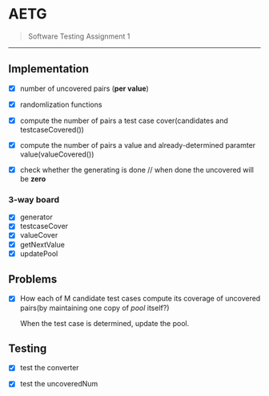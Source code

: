 # AETG

> Software Testing Assignment 1

---

## Implementation

- [x] number of uncovered pairs (**per value**)
- [x] randomlization functions
- [x] compute the number of pairs a test case cover(candidates and testcaseCovered())
- [x] compute the number of pairs a value and already-determined paramter value(valueCovered())
- [x] check whether the generating is done // when done the uncovered will be **zero**



### 3-way board

- [x] generator
- [x] testcaseCover
- [x] valueCover
- [x] getNextValue
- [x] updatePool

## Problems

- [x] How each of M candidate test cases compute its coverage of uncovered pairs(by maintaining one copy of *pool* itself?)

  When the test case is determined, update the pool.



## Testing

- [x] test the converter
- [x] test the uncoveredNum



